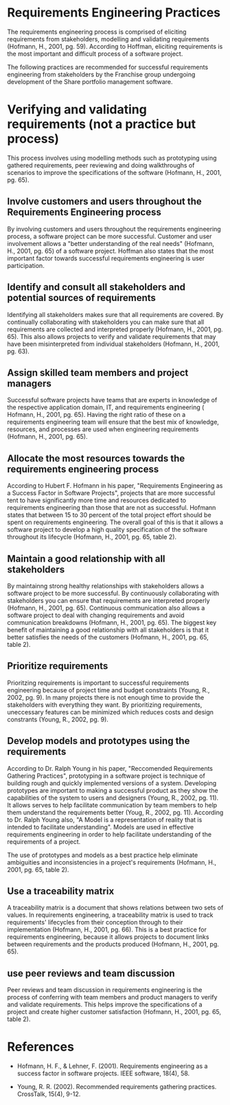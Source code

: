 # Requirements Engineering Practices


The requirements engineering process is comprised of eliciting requirements from stakeholders, modelling and validating requirements (Hofmann, H., 2001, pg. 59). According to Hoffman, eliciting requirements is the most important and difficult process of a software project.

The following practices are recommended for successful requirements engineering from stakeholders by the Franchise group undergoing development of the Share portfolio management software.


# Verifying and validating requirements (not a practice but process)

This process involves using modelling methods such as prototyping using gathered requirements, peer reviewing and doing walkthroughs of scenarios to improve the specifications of the software (Hofmann, H., 2001, pg. 65).

## Involve customers and users throughout the Requirements Engineering process

By involving customers and users throughout the requirements engineering process, a software project can be more successful. Customer and user involvement allows a "better understanding of the real needs" (Hofmann, H., 2001, pg. 65) of a software project. Hoffman also states that the most important factor towards successful requirements engineering is user participation. 

## Identify and consult all stakeholders and potential sources of requirements

Identifying all stakeholders makes sure that all requirements are covered. By continually collaborating with stakeholders you can make sure that all requirements are collected and interpreted properly (Hofmann, H., 2001, pg. 65). This also allows projects to verify and validate requirements that may have been misinterpreted from individual stakeholders (Hofmann, H., 2001, pg. 63).

## Assign skilled team members and project managers

Successful software projects have teams that are experts in knowledge of the respective application domain, IT, and requirements engineering ( Hofmann, H., 2001, pg. 65). Having the right ratio of these on a requirements engineering team will ensure that the best mix of knowledge, resources, and processes are used when engineering requirements (Hofmann, H., 2001, pg. 65).

## Allocate the most resources towards the requirements engineering process

According to Hubert F. Hofmann in his paper, "Requirements Engineering as a Success Factor in Software Projects", projects that are more successful tent to have significantly more time and resources dedicated to requirements engineering than those that are not as successful. Hofmann states that between 15 to 30 percent of the total project effort should be spent on requirements engineering. The overall goal of this is that it allows a software project to develop a high quality specification of the software throughout its lifecycle (Hofmann, H., 2001, pg. 65, table 2).

## Maintain a good relationship with all stakeholders

By maintainng strong healthy relationships with stakeholders allows a software project to be more successful. By continuously collaborating with stakeholders you can ensure that requirements are interpreted properly (Hofmann, H., 2001, pg. 65). Continuous communication also allows a software project to deal with changing requirements and avoid communication breakdowns (Hofmann, H., 2001, pg. 65). The biggest key benefit of maintaining a good relationship with all stakeholders is that it better satisfies the needs of the customers (Hofmann, H., 2001, pg. 65, table 2).

## Prioritize requirements

Prioritzing requirements is important to successful requirements engineering because of project time and budget constraints (Young, R., 2002, pg. 9). In many projects there is not enough time to provide the stakeholders with everything they want. By prioritizing requirements, uneccessary features can be minimized which reduces costs and design constrants (Young, R., 2002, pg. 9).

## Develop models and prototypes using the requirements

According to Dr. Ralph Young in his paper, "Reccomended Requirements Gathering Practices", prototyping in a software project is technique of building rough and quickly implemented versions of a system. Developing prototypes are important to making a successful product as they show the capabilities of the system to users and designers (Young, R., 2002, pg. 11). It allows serves to help facilitate communication by team members to help them understand the requirements better (Youg, R., 2002, pg. 11).
According to Dr. Ralph Young also, "A Model is a representation of reality that is intended to facilitate understanding". Models are used in effective requirements engineering in order to help facilitate understanding of the requirements of a project.

The use of prototypes and models as a best practice help eliminate ambiguities and inconsistencies in a project's requirements (Hofmann, H., 2001, pg. 65, table 2).

## Use a traceability matrix

A traceability matrix is a document that shows relations between two sets of values. In requirements engineering, a traceability matrix is used to track requirements' lifecycles from their conception through to their implementation (Hofmann, H., 2001, pg. 66). This is a best practice for requirements engineering, because it allows projects to document links between requirements and the products produced (Hofmann, H., 2001, pg. 65).

## use peer reviews and team discussion

Peer reviews and team discussion in requirements engineering is the process of conferring with team members and product managers to verify and validate requirements. This helps improve the specifications of a project and create higher customer satisfaction (Hofmann, H., 2001, pg. 65, table 2).

# References

* Hofmann, H. F., & Lehner, F. (2001). Requirements engineering as a success factor in software projects. IEEE software, 18(4), 58.

* Young, R. R. (2002). Recommended requirements gathering practices. CrossTalk, 15(4), 9-12.


